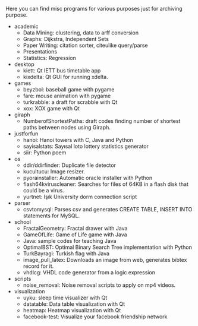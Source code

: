 Here you can find misc programs for various purposes just for archiving purpose.

- academic
    - Data Mining: clustering, data to arff conversion
    - Graphs: Dijkstra, Independent Sets
    - Paper Writing: citation sorter, citeulike query/parse
    - Presentations
    - Statistics: Regression
- desktop
    - kiett: Qt IETT bus timetable app
    - kixdelta: Qt GUI for running xdelta.
- games
    - beyzbol: baseball game with pygame
    - fare: mouse animation with pygame
    - turkrabble: a draft for scrabble with Qt
    - xox: XOX game with Qt
- giraph
    - NumberofShortestPaths: draft codes finding number of shortest paths between nodes using Giraph.
- justforfun
    - hanoi: Hanoi towers with C, Java and Python
    - sayisalstats: Sayısal loto lottery statistics generator
    - siir: Python poem
- os
    - ddir/ddirfinder: Duplicate file detector
    - kucultucu: Image resizer.
    - pyorainstaller: Automatic oracle installer with Python
    - flash64kviruscleaner: Searches for files of 64KB in a flash disk that could be a virus.
    - yurtnet: Işık University dorm connection script
- parser
    - csvtomysql: Parses csv and generates CREATE TABLE, INSERT INTO statements for MySQL.
- school
    - FractalGeometry: Fractal drawer with Java
    - GameOfLife: Game of Life game with Java
    - Java: sample codes for teaching Java
    - OptimalBST: Optimal Binary Search Tree implementation with Python
    - TurkBayragi: Turkish flag with Java
    - image_pull_latex: Downloads an image from web, generates bibtex record for it.
    - vhdlcg: VHDL code generator from a logic expression
- scripts
    - noise_removal: Noise removal scripts to apply on mp4 videos.
- visualization
    - uyku: sleep time visualizer with Qt
    - datatable: Data table visualization with Qt
    - heatmap: Heatmap visualization with Qt
    - facebook-test: Visualize your facebook friendship network
